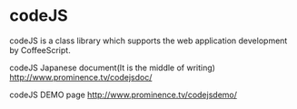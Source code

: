 codeJS
======

codeJS is a class library which supports the web application development by CoffeeScript. 

codeJS Japanese document(It is the middle of writing)
http://www.prominence.tv/codejsdoc/

codeJS DEMO page
http://www.prominence.tv/codejsdemo/
